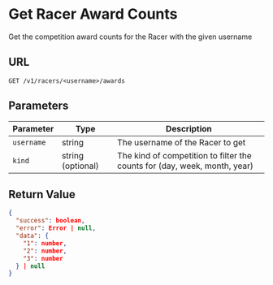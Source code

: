 # Get Racer Award Counts

Get the competition award counts for the Racer with the given username

## URL

`GET /v1/racers/<username>/awards`

## Parameters

| Parameter  | Type              | Description                                                               |
|------------|-------------------|---------------------------------------------------------------------------|
| `username` | string            | The username of the Racer to get                                          |
| `kind`     | string (optional) | The kind of competition to filter the counts for (day, week, month, year) |

## Return Value

```json
{
  "success": boolean,
  "error": Error | null,
  "data": {
    "1": number,
    "2": number,
    "3": number
  } | null
}
```